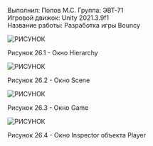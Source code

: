 Выполнил: Попов М.С.
Группа: ЭВТ-71  
Игровой движок: Unity 2021.3.9f1  
Название работы: Разработка игры Bouncy 






![РИСУНОК](https://gspics.org/images/2022/12/03/0XbB59.png)  

Рисунок 26.1 - Окно Hierarchy  

![РИСУНОК](https://gspics.org/images/2022/12/03/0XbcL8.png)  

Рисунок 26.2 - Окно Scene  

![РИСУНОК](https://gspics.org/images/2022/12/03/0XbhDR.png)  

Рисунок 26.3 - Окно Game  

![РИСУНОК](https://gspics.org/images/2022/12/03/0XbtdE.png)  

Рисунок 26.4 - Окно Inspector объекта Player  

